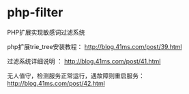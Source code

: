 # php-filter

PHP扩展实现敏感词过滤系统

php扩展trie_tree安装教程：
http://blog.41ms.com/post/39.html

过滤系统详细说明 ：
http://blog.41ms.com/post/41.html

无人值守，检测服务正常运行，遇故障则重启服务：
http://blog.41ms.com/post/42.html